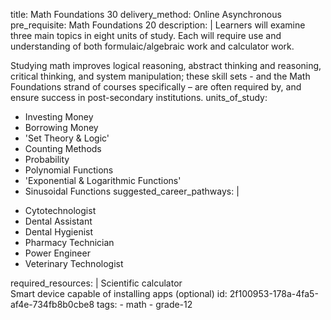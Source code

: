 title: Math Foundations 30
delivery_method: Online Asynchronous
pre_requisite: Math Foundations 20
description: |
  Learners will examine three main topics in eight units of study. Each will require use and understanding of both formulaic/algebraic work and calculator work.
  
  Studying math improves logical reasoning, abstract thinking and reasoning, critical thinking, and system manipulation; these skill sets - and the Math Foundations strand of courses specifically – are often required by, and ensure success in post-secondary institutions.
units_of_study:
  - Investing Money
  - Borrowing Money
  - 'Set Theory & Logic'
  - Counting Methods
  - Probability
  - Polynomial Functions
  - 'Exponential & Logarithmic Functions'
  - Sinusoidal Functions
suggested_career_pathways: |
  <ul>
  <li>Cytotechnologist</li>
  <li>Dental Assistant</li>
  <li>Dental Hygienist</li>
  <li>Pharmacy Technician</li>
  <li>Power Engineer</li>
  <li>Veterinary Technologist</li>
  </ul>
required_resources: |
  Scientific calculator <br>
  Smart device capable of installing apps (optional)
id: 2f100953-178a-4fa5-af4e-734fb8b0cbe8
tags:
  - math
  - grade-12
